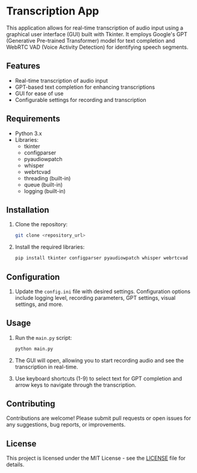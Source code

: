 # Transcription App

This application allows for real-time transcription of audio input using a graphical user interface (GUI) built with Tkinter. It employs Google's GPT (Generative Pre-trained Transformer) model for text completion and WebRTC VAD (Voice Activity Detection) for identifying speech segments.

## Features

- Real-time transcription of audio input
- GPT-based text completion for enhancing transcriptions
- GUI for ease of use
- Configurable settings for recording and transcription

## Requirements

- Python 3.x
- Libraries:
  - tkinter
  - configparser
  - pyaudiowpatch
  - whisper
  - webrtcvad
  - threading (built-in)
  - queue (built-in)
  - logging (built-in)

## Installation

1. Clone the repository:

   ```bash
   git clone <repository_url>
   ```

2. Install the required libraries:

   ```bash
   pip install tkinter configparser pyaudiowpatch whisper webrtcvad
   ```

## Configuration

1. Update the `config.ini` file with desired settings. Configuration options include logging level, recording parameters, GPT settings, visual settings, and more.

## Usage

1. Run the `main.py` script:

   ```bash
   python main.py
   ```

2. The GUI will open, allowing you to start recording audio and see the transcription in real-time.

3. Use keyboard shortcuts (1-9) to select text for GPT completion and arrow keys to navigate through the transcription.

## Contributing

Contributions are welcome! Please submit pull requests or open issues for any suggestions, bug reports, or improvements.

## License

This project is licensed under the MIT License - see the [LICENSE](LICENSE) file for details.
